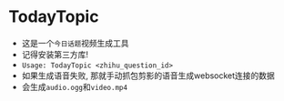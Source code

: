 # TodayTopic
- 这是一个`今日话题`视频生成工具
- 记得安装第三方库!
- `Usage: TodayTopic <zhihu_question_id>`
- 如果生成语音失败, 那就手动抓包剪影的语音生成websocket连接的数据
- 会生成`audio.ogg`和`video.mp4`
